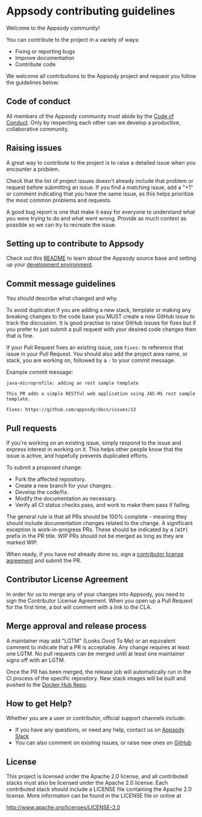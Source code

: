 # Appsody contributing guidelines

Welcome to the Appsody community!

You can contribute to the project in a variety of ways:
- Fixing or reporting bugs
- Improve documentation
- Contribute code

We welcome all contributions to the Appsody project and request you follow the guidelines below:

## Code of conduct

All members of the Appsody community must abide by the
[Code of Conduct](./CODE-OF-CONDUCT.md). Only by respecting each other can we
develop a productive, collaborative community.

## Raising issues

A great way to contribute to the project is to raise a detailed issue when you encounter a problem.

Check that the list of project issues doesn't already include that problem or request before submitting an issue. If you find a matching issue, add a "+1" or comment indicating that you have the same issue, as this helps prioritize the most common problems and requests.

A good bug report is one that make it easy for everyone to understand what you were trying to do and what went wrong. Provide as much context as possible so we can try to recreate the issue.

## Setting up to contribute to Appsody

Check out this
[README](https://github.com/appsody/README.md) to learn
about the Appsody source base and setting up your
[development environment](https://github.com/appsody/docs/docs/using-appsody/local-development).

## Commit message guidelines

You should describe what changed and why.

To avoid duplicaton if you are adding a new stack, template or making any breaking changes to the code base you MUST create a new GitHub issue to track the discussion. It is good practise to raise GitHub issues for fixes but if you prefer to just submit a pull request with your desired code changes then that is fine.

If your Pull Request fixes an existing issue, use `Fixes:` to reference that issue in your Pull Request. You should also add the project area name, or stack, you are working on, followed by a `:` to your commit message.

Example commit message:
```
java-microprofile: adding an rest sample template

This PR adds a simple RESTful web application using JAS-RS rest sample template.

Fixes: https://github.com/appsody/docs/issues/12
```

## Pull requests

If you're working on an existing issue, simply respond to the issue and express
interest in working on it. This helps other people know that the issue is
active, and hopefully prevents duplicated efforts.

To submit a proposed change:

- Fork the affected repository.
- Create a new branch for your changes.
- Develop the code/fix.
- Modify the documentation as necessary.
- Verify all CI status checks pass, and work to make them pass if failing.

The general rule is that all PRs should be 100% complete - meaning they should
include documentation changes related to the change. A
significant exception is work-in-progress PRs. These should be indicated by a
`[WIP]` prefix in the PR title. WIP PRs should not be merged as long as they are
marked WIP.

When ready, if you have not already done so, sign a
[contributor license agreement](#Contributor-License-Agreement) and submit the
PR.

## Contributor License Agreement

In order for us to merge any of your changes into Appsody, you need to sign the Contributor License Agreement. When you open up a Pull Request for the first time, a bot will comment with a link to the CLA.

## Merge approval and release process

A maintainer may add "LGTM" (Looks Good To Me) or an equivalent comment to indicate that a PR is acceptable. Any change requires at least one LGTM. No pull requests can be merged until at least one maintainer signs off with an LGTM.

Once the PR has been merged, the release job will automatically run in the CI process of the specific repository. New stack images will be built and pushed to the [Docker Hub Repo](https://hub.docker.com/u/appsody).

## How to get Help?

Whether you are a user or contributor, official support channels include:

- If you have any questions, or need any help, contact us on [Appsody Slack](http://slack.appsody.io/)
- You can also comment on existing issues, or raise new ones on [GitHub](https://github.com/appsody/docs/issues)

## License
This project is licensed under the Apache 2.0 license, and all contributed stacks must also be licensed under the Apache 2.0 license. Each contributed stack should include a LICENSE file containing the Apache 2.0 license. More information
can be found in the LICENSE file or online at

http://www.apache.org/licenses/LICENSE-2.0